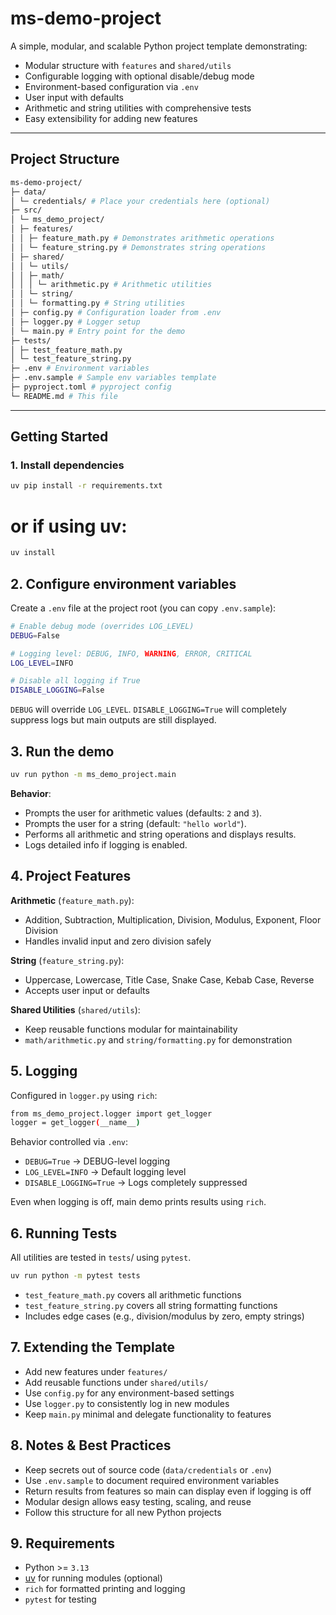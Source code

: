 # ms-demo-project

A simple, modular, and scalable Python project template demonstrating:

- Modular structure with `features` and `shared/utils`
- Configurable logging with optional disable/debug mode
- Environment-based configuration via `.env`
- User input with defaults
- Arithmetic and string utilities with comprehensive tests
- Easy extensibility for adding new features

---

## Project Structure

```bash
ms-demo-project/
├─ data/
│ └─ credentials/ # Place your credentials here (optional)
├─ src/
│ └─ ms_demo_project/
│ ├─ features/
│ │ ├─ feature_math.py # Demonstrates arithmetic operations
│ │ └─ feature_string.py # Demonstrates string operations
│ ├─ shared/
│ │ └─ utils/
│ │ ├─ math/
│ │ │ └─ arithmetic.py # Arithmetic utilities
│ │ └─ string/
│ │ └─ formatting.py # String utilities
│ ├─ config.py # Configuration loader from .env
│ ├─ logger.py # Logger setup
│ └─ main.py # Entry point for the demo
├─ tests/
│ ├─ test_feature_math.py
│ └─ test_feature_string.py
├─ .env # Environment variables
├─ .env.sample # Sample env variables template
├─ pyproject.toml # pyproject config
└─ README.md # This file
```

---

## Getting Started

### 1. Install dependencies

```bash
uv pip install -r requirements.txt
```

# or if using uv:

```bash
uv install
```

## 2. Configure environment variables

Create a `.env` file at the project root (you can copy `.env.sample`):

```bash
# Enable debug mode (overrides LOG_LEVEL)
DEBUG=False

# Logging level: DEBUG, INFO, WARNING, ERROR, CRITICAL
LOG_LEVEL=INFO

# Disable all logging if True
DISABLE_LOGGING=False
```

`DEBUG` will override `LOG_LEVEL`.
`DISABLE_LOGGING=True` will completely suppress logs but main outputs are still displayed.

## 3. Run the demo

```bash
uv run python -m ms_demo_project.main
```

**Behavior**:

- Prompts the user for arithmetic values (defaults: `2` and `3`).
- Prompts the user for a string (default: `"hello world"`).
- Performs all arithmetic and string operations and displays results.
- Logs detailed info if logging is enabled.

## 4. Project Features

**Arithmetic** (`feature_math.py`):

- Addition, Subtraction, Multiplication, Division, Modulus, Exponent, Floor Division
- Handles invalid input and zero division safely

**String** (`feature_string.py`):

- Uppercase, Lowercase, Title Case, Snake Case, Kebab Case, Reverse
- Accepts user input or defaults

**Shared Utilities** (`shared/utils`):

- Keep reusable functions modular for maintainability
- `math/arithmetic.py` and `string/formatting.py` for demonstration

## 5. Logging

Configured in `logger.py` using `rich`:

```bash
from ms_demo_project.logger import get_logger
logger = get_logger(__name__)
```

Behavior controlled via `.env`:

- `DEBUG=True` → DEBUG-level logging
- `LOG_LEVEL=INFO` → Default logging level
- `DISABLE_LOGGING=True` → Logs completely suppressed

Even when logging is off, main demo prints results using `rich`.

## 6. Running Tests

All utilities are tested in `tests`/ using `pytest`.

```bash
uv run python -m pytest tests
```

- `test_feature_math.py` covers all arithmetic functions
- `test_feature_string.py` covers all string formatting functions
- Includes edge cases (e.g., division/modulus by zero, empty strings)

## 7. Extending the Template

- Add new features under `features/`
- Add reusable functions under `shared/utils/`
- Use `config.py` for any environment-based settings
- Use `logger.py` to consistently log in new modules
- Keep `main.py` minimal and delegate functionality to features

## 8. Notes & Best Practices

- Keep secrets out of source code (`data/credentials` or `.env`)
- Use `.env.sample` to document required environment variables
- Return results from features so main can display even if logging is off
- Modular design allows easy testing, scaling, and reuse
- Follow this structure for all new Python projects

## 9. Requirements

- Python >= `3.13`
- [uv](https://docs.astral.sh/uv/) for running modules (optional)
- `rich` for formatted printing and logging
- `pytest` for testing